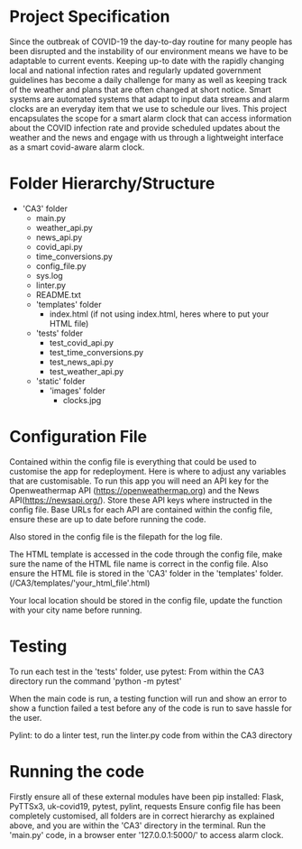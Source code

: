 # Project Specification
Since the outbreak of COVID-19 the day-to-day routine for many people has been disrupted and
the instability of our environment means we have to be adaptable to current events. Keeping up-to date with the rapidly
changing local and national infection rates and regularly updated government guidelines has become a daily challenge
for many as well as keeping track of the weather and plans that are often changed at short notice.
Smart systems are automated systems that adapt to input data streams and alarm clocks are an
everyday item that we use to schedule our lives. This project encapsulates the scope for a smart alarm clock that can
access information about the COVID infection rate and provide scheduled updates about the weather
and the news and engage with us through a lightweight interface as a smart covid-aware alarm clock.

# Folder Hierarchy/Structure
- 'CA3' folder
    - main.py
    - weather_api.py
    - news_api.py
    - covid_api.py
    - time_conversions.py
    - config_file.py
    - sys.log
    - linter.py
    - README.txt
    - 'templates' folder
        - index.html (if not using index.html, heres where to put your HTML file)
    - 'tests' folder
        - test_covid_api.py
        - test_time_conversions.py
        - test_news_api.py
        - test_weather_api.py
    - 'static' folder
        - 'images' folder
            - clocks.jpg

# Configuration File
Contained within the config file is everything that could be used to customise the app for redeployment.
Here is where to adjust any variables that are customisable. To run this app you will need an API key for
the Openweathermap API (https://openweathermap.org) and the News API(https://newsapi.org/). Store these
API keys where instructed in the config file. Base URLs for each API are contained within the config file,
ensure these are up to date before running the code.

Also stored in the config file is the filepath for the log file.

The HTML template is accessed in the code through the config file, make sure the name of the HTML file name
is correct in the config file. Also ensure the HTML file is stored in the 'CA3' folder in the 'templates' folder.
(/CA3/templates/'your_html_file'.html)

Your local location should be stored in the config file, update the function with your city name before running.

# Testing
To run each test in the 'tests' folder, use pytest:
From within the CA3 directory run the command 'python -m pytest'

When the main code is run, a testing function will run and show an error to show a function
failed a test before any of the code is run to save hassle for the user.

Pylint: to do a linter test, run the linter.py code from within the CA3 directory

# Running the code
Firstly ensure all of these external modules have been pip installed: Flask, PyTTSx3, uk-covid19, pytest, pylint, requests
Ensure config file has been completely customised, all folders are in correct hierarchy as explained above, and you are
within the 'CA3' directory in the terminal.
Run the 'main.py' code, in a browser enter '127.0.0.1:5000/' to access alarm clock.
